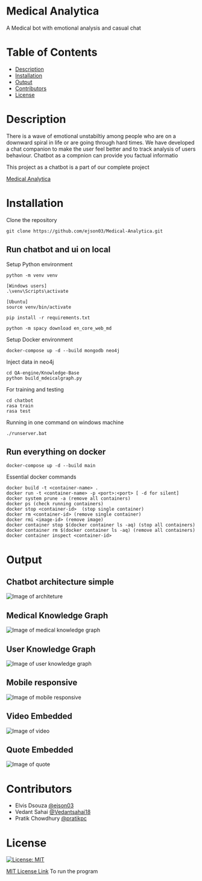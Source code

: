 # Medical Analytica
A Medical bot with emotional analysis and casual chat

# Table of Contents

* [Description](https://github.com/ejson03/Medical-Chatbot#description)
* [Installation](https://github.com/ejson03/Medical-Chatbot#installation)
* [Output](https://github.com/ejson03/Medical-Chatbot#output)
* [Contributors](https://github.com/ejson03/Medical-Chatbot#contributors)
* [License](https://github.com/ejson03/Medical-Chatbot#license)

# Description

There is a wave of emotional unstabiltiy among people who are on a downward spiral in life or are going through hard times. We have developed a chat companion to make the user feel better and to track analysis of users behaviour. Chatbot as a compnion can provide you factual informatio

This project as a chatbot is a part of our complete project 

[Medical Analytica](https://github.com/ejson03/Medical-Analytica)

# Installation

Clone the repository
```
git clone https://github.com/ejson03/Medical-Analytica.git
```

## Run chatbot and ui on local
Setup Python environment
```
python -m venv venv

[Windows users]
.\venv\Scripts\activate

[Ubuntu]
source venv/bin/activate

pip install -r requirements.txt

python -m spacy download en_core_web_md
```

Setup Docker environment
```
docker-compose up -d --build mongodb neo4j
```

Inject data in neo4j
```
cd QA-engine/Knowledge-Base
python build_mdeicalgraph.py
```

For training and testing
```
cd chatbot
rasa train
rasa test
```

Running in one command on windows machine
```
./runserver.bat
```

## Run everything on docker

```
docker-compose up -d --build main
```


Essential docker commands
```
docker build -t <container-name> .
docker run -t <container-name> -p <port>:<port> [ -d for silent]
docker system prune -a (remove all containers)
docker ps (check running containers)
docker stop <container-id>  (stop single container)
docker rm <container-id> (remove single container)
docker rmi <image-id> (remove image)
docker container stop $(docker container ls -aq) (stop all containers)
docker container rm $(docker container ls -aq) (remove all containers)
docker container inspect <container-id>
```
# Output

## Chatbot architecture simple
![Image of architeture](docs/architecture.png)

## Medical Knowledge Graph
![Image of medical knowledge graph](docs/kb.png)

## User Knowledge Graph
![Image of user knowledge graph](docs/ukb.png)

## Mobile responsive
![Image of mobile responsive](docs/mobile-responsive.png)

## Video Embedded
![Image of video](docs/youtube.png)

## Quote Embedded
![Image of quote](docs/quote.png)

# Contributors

* Elvis Dsouza [@ejson03](https://github.com/ejson03)
* Vedant Sahai [@Vedantsahai18](https://github.com/Vedantsahai18)
* Pratik Chowdhury [@pratikpc](https://github.com/pratikpc)

# License

[![License: MIT](https://img.shields.io/badge/License-MIT-yellow.svg)](https://opensource.org/licenses/MIT)

[MIT License Link](https://github.com/ejson03/Medical-Analytica/blob/master/LICENSE)
To run the program

